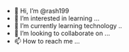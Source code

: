 - 👋 Hi, I’m @rash199
- 👀 I’m interested in learning ...
- 🌱 I’m currently learning technology ..
- 💞️ I’m looking to collaborate on ...
- 📫 How to reach me ...

<!---
rash199/rash199 is a ✨ special ✨ repository because its `README.md` (this file) appears on your GitHub profile.
You can click the Preview link to take a look at your changes.
--->
